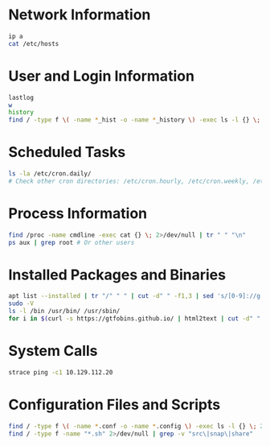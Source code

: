 # Network Information
```sh
ip a
cat /etc/hosts
```

# User and Login Information
```sh
lastlog
w
history
find / -type f \( -name *_hist -o -name *_history \) -exec ls -l {} \; 2>/dev/null
```

# Scheduled Tasks
```sh
ls -la /etc/cron.daily/
# Check other cron directories: /etc/cron.hourly, /etc/cron.weekly, /etc/cron.monthly, /etc/crontab, /var/spool/cron/crontabs
```

# Process Information
```sh
find /proc -name cmdline -exec cat {} \; 2>/dev/null | tr " " "\n"
ps aux | grep root # Or other users
```

# Installed Packages and Binaries
```sh
apt list --installed | tr "/" " " | cut -d" " -f1,3 | sed 's/[0-9]://g' | tee -a installed_pkgs.list
sudo -V
ls -l /bin /usr/bin/ /usr/sbin/
for i in $(curl -s https://gtfobins.github.io/ | html2text | cut -d" " -f1 | sed '/^[[:space:]]*$/d');do if grep -q "$i" installed_pkgs.list;then echo "Check GTFO for: $i";fi;done
```

# System Calls
```sh
strace ping -c1 10.129.112.20
```

# Configuration Files and Scripts

```sh
find / -type f \( -name *.conf -o -name *.config \) -exec ls -l {} \; 2>/dev/null
find / -type f -name "*.sh" 2>/dev/null | grep -v "src\|snap\|share"
```
